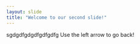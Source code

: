 ```yaml
---
layout: slide
title: "Welcome to our second slide!"
---
```

sgdgdfgdgdfgdfgdfg
Use the left arrow to go back!
